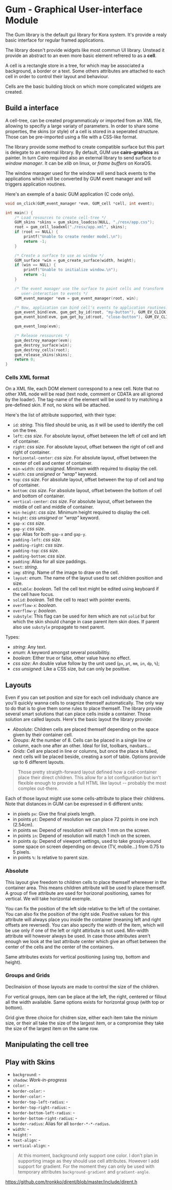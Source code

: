# Gum - Graphical User-interface Module

The Gum library is the default gui library for Kora system. It's provide a
realy basic interface for regular framed applications.

The library doesn't provide widgets like most commun UI library. Unstead it
provide an abstract to an even more basic element refrered to as a __cell__.

A cell is a rectangle store in a tree, for which may be associated a
background, a border or a text. Some others attributes are attached to each
cell in order to control their layout and behaviour.

Cells are the basic building block on which more complicated widgets are
created.


## Build a interface

A cell-tree, can be created programmaticaly or imported from an XML file,
allowing to specifiy a large variaty of parameters. In order to share some
properties, the skins (or style) of a cell is stored in a seperated
structure. Those can be pre-imported using a file with a CSS-like format.

The library provide some method to create compatible surface but this part is
delegate to an external library. By default, GUM use __cairo-graphics__ as
painter. In turn _Cairo_ required also an external library to send surface to
_a window manager_. It can be _xlib_ on linux, or _frame buffers_ on KoraOS.

The window manager used for the window will send back events to the
applications which will be converted by GUM event manager and will triggers
application routines.


Here's an exemple of a basic GUM application (C code only).

```c
void on_click(GUM_event_manager *evm, GUM_cell *cell, int event);

int main() {
    /* Load resources to create cell-tree */
    GUM_skins *skins = gum_skins_loadcss(NULL, "./resx/app.css");
    root = gum_cell_loadxml("./resx/app.xml", skins);
    if (root == NULL) {
        printf("Unable to create render model.\n");
        return -1;
    }

    /* Create a surface to use as window */
    GUM_surface *win = gum_create_surface(width, height);
    if (win == NULL) {
        printf("Unable to initialize window.\n");
        return -1;
    }

    /* The event manager use the surface to paint cells and transform
       user-interaction to events */
    GUM_event_manager *evm = gum_event_manager(root, win);

    /* Now, application can bind cell's events to application routines... */
    gum_event_bind(evm, gum_get_by_id(root, "my-button"), GUM_EV_CLICK, on_click);
    gum_event_bind(evm, gum_get_by_id(root, "close-button"), GUM_EV_CLICK, gum_on_close);

    gum_event_loop(evm);

    /* Release ressources */
    gum_destroy_manager(evm);
    gum_destroy_surface(win);
    gum_destroy_cells(root);
    gum_release_skins(skins);
    return 0;
}

```


### Cells XML format

 On a XML file, each DOM element correspond to a new cell. Note that no other
 XML node will be read (text node, comment or CDATA are all ignored by the loader).
 The tag-name of the element will be used to try matching a pre-defined skin.
 If not, no skins will be attached.

 Here's the list of attribute supported, with their type:

 - `id`: _string_. This filed should be uniq, as it will be used to identify the cell on the tree.
 - `left`: _css size_. For absolute layout, offset between the left of cell and left of container.
 - `right`: _css size_. For absolute layout, offset between the right of cell and right of container.
 - `horizontal-center`: _css size_. For absolute layout, offset between the center of cell and center of container.
 - `min-width`: _css unsigned_. Minimum width required to display the cell.
 - `width`: _css unsigned_ or _"wrap"_ keyword.
 - `top`: _css size_. For absolute layout, offset between the top of cell and top of container.
 - `bottom`: _css size_. For absolute layout, offset between the bottom of cell and bottom of container.
 - `vertical-center`: _css size_. For absolute layout, offset between the middle of cell and middle of container.
 - `min-height`: _css size_. Minimum height required to display the cell.
 - `height`: _css unsigned_ or _"wrap"_ keyword.
 - `gap-x`: _css size_.
 - `gap-y`: _css size_.
 - `gap`: Alias for both `gap-x` and `gap-y`.
 - `padding-left`: _css size_.
 - `padding-right`: _css size_.
 - `padding-top`: _css size_.
 - `padding-bottom`: _css size_.
 - `padding`: Alias for all size paddings.
 - `text`: _string_.
 - `img`: _string_. Name of the image to draw on the cell.
 - `layout`: _enum_. The name of the layout used to set children position and size.
 - `editable`: _boolean_. Tell the cell text might be edited using keyboard if the cell have focus.
 - `solid`: _boolean_. Tell the cell to react with pointer events.
 - `overflow-x`: _boolean_.
 - `overflow-y`: _boolean_.
 - `substyle`: This flag can be used for item which are not `solid` but for which the skin should change in case parent item skin does. If parent also use `substyle` propagate to next parent.

 Types:

 - _string_: Any text.
 - _enum_: A keyword amongst several possibilitiy.
 - _boolean_: Either true or false, other value have no effect.
 - _css size_: An double value follow by the unit used (`px`, `pt`, `mm`, `in`, `dp`, `%`);
 - _css unsigned_: Like a CSS size, but can only be positive.


## Layouts

Even if you can set position and size for each cell individualy chance are
you'll quickly wanna cells to oragnize themself automatically. The only way to
do that is to give them some rules to place themself. The library provide
several smart solutions that can place cells inside a container. Those
solution are called layouts. Here's the basic layout the library provide:

 - _Absolute_: Children cells are placed themself depending on the space
   given by their container cell.
 - _Groups_: At the number of 8. Cells can be placed in a single line or
   column, each one after an other. Ideal for list, toolbars, navbars...
 - _Grids_: Cell are placed in line or columns, but once the place is fulled,
   next cells will be placed beside, creating a sort of table. Options
   provide up to 6 different layouts.

 > Those pretty straigth-forward layout defined how a cell-container place
 > their direct children. This allow for a lot configuration but isn't flexible
 > enough to provide a full HTML like layout -- probably the most complex out-there.

Each of those layout might use some cells-attribute to place their childrens.
Note that distances in GUM can be expressed in 6 different units:

 - in pixels `px`: Give the final pixels length.
 - in points `pt`: Depend of resolution we can place 72 points in one inch (2.54cm).
 - in points `mm`: Depend of resolution will match 1 mm on the screen.
 - in points `in`: Depend of resolution will match 1 inch on the screen.
 - in points `dp`: Depend of viewport settings, used to take grossly-around some space on screen depending on device (TV, mobile...) from 0.75 to 5 pixels.
 - in points `%`: Is relative to parent size.

### Absolute

This layout give freedom to children cells to place themself whereever in the
container area. This means children attribute will be used to place themself.
A group of five attribute are used for horizonal positioning, sames for
vertical. We will take horizontal exemple.

You can fix the position of the left side relative to the left of the
container. You can also fix the position of the right side. Positive values
for this attribute will always place you inside the container (meaning left
and right offsets are reversed). You can also specify the width of the item,
which will be use only if one of the left or right attirbute is not used.
Min-width attribute will however always be used. In case those attributes
aren't enough we look at the last attribute center which give an offset
between the center of the cells and the center of the containers.

Same attributes exists for vertical positioning (using top, bottom and height).


### Groups and Grids

Declinaision of those layouts are made to control the size of the children.

For vertical groups, item can be place at the left, the right, centered or
fillout all the width available. Same options exists for horizontal group
(with top or bottom).

Grid give three choice for chidren size, either each item take the minium size,
or their all take the size of the largest item, or a compromise they take the
size of the largest item on the same row.


## Manipulating the cell tree




## Play with Skins

 - `background`: -
 - `shadow`: _Work-in-progress_
 - `color`: -
 - `border-color`: -
 - `border-color`: -
 - `border-top-left-radius`: -
 - `border-top-right-radius`: -
 - `border-bottom-left-radius`: -
 - `border-bottom-right-radius`: -
 - `border-radius`: Alias for all `border-*-*-radius`.
 - `width`: -
 - `height`: -
 - `text-align`: -
 - `vertical-align`: -

 > At this moment, background only support one color. I don't plan in
 > supporting image as they should use cell attributes. However I add support
 > for gradient. For the moment they can only be used with temporary
 > attributes `background-gradient` and `gradient-angle`.


https://github.com/tronkko/dirent/blob/master/include/dirent.h
